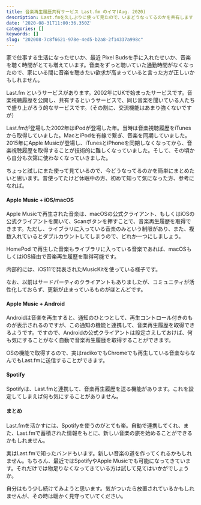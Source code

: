 ```yaml
---
title: 音楽再生履歴共有サービス Last.fm のイマ(Aug. 2020)
description: Last.fmを久しぶりに使って見たので、いまどうなってるのかを共有します
date: '2020-08-31T11:00:36.350Z'
categories: []
keywords: []
slug: "202008-7c8f6621-978e-4ed5-b2a8-2f14337a998c"
---
```

家で仕事する生活になったせいか、最近 Pixel Budsを手に入れたせいか、音楽を聴く時間がとても増えています。音楽をずっと聴いていた通勤時間がなくなったので、家にいる間に音楽を聴きたい欲求が高まっていると言った方が正しいかもしれません。

Last.fm というサービスがあります。2002年にUKで始まったサービスです。音楽視聴履歴を公開し、共有するというサービスで、同じ音楽を聞いている人たちで盛り上がろう的なサービスです。（その割に、交流機能はあまり強くないですが）

Last.fmが登場した2002年はiPodが登場した年。当時は音楽視聴履歴をiTunesから取得していました。MacとiPodを有線で繋ぎ、音楽を同期していました。2015年にApple Musicが登場し、iTunesとiPhoneを同期しなくなってから、音楽視聴履歴を取得することが技術的に難しくなっていました。そして、その頃から自分も次第に使わなくなっていきました。

ちょっと試しにまた使って見ているので、今どうなってるのかを簡単にまとめたいと思います。昔使ってたけど休眠中の方、初めて知って気になった方、参考になれば。

#### Apple Music + iOS/macOS

Apple Musicで再生された音楽は、macOSの公式クライアント、もしくはiOSの公式クライアントを開いて、Scanボタンを押すことで、音楽再生履歴を取得できます。ただし、ライブラリに入っている音楽のみという制限があり、また、複数入れているとダブルカウントしてしまうので、どれか一つにしましょう。

HomePod で再生した音楽もライブラリに入っている音楽であれば、macOSもしくはiOS経由で音楽再生履歴を取得可能です。

内部的には、iOS11で発表されたMusicKitを使っている様子です。

なお、以前はサードパーティのクライアントもありましたが、コミュニティが活性化しておらず、更新が止まっているものがほとんどです。

#### Apple Music + Android

Androidは音楽を再生すると、通知のひとつとして、再生コントロール付きのものが表示されるのですが、この通知の機能と連携して、音楽再生履歴を取得できるようです。ですので、Androidの公式クライアントは設定さえしておけば、何も気にすることがなく自動で音楽再生履歴を取得することができます。

OSの機能で取得するので、実はradikoでもChromeでも再生している音楽ならなんでもLast.fmに送信することができます。

#### Spotify

Spotifyは、Last.fmと連携して、音楽再生履歴を送る機能があります。これを設定してしまえば何も気にすることがありません。

#### まとめ

Last.fmを活かすには、Spotifyを使うのがとても楽。自動で連携してくれ、また、Last.fmで蓄積された情報をもとに、新しい音楽の旅を始めることができるかもしれません。

実はLast.fmで知ったバンドもいます。新しい音楽の道を作ってくれるかもしれません。もちろん、最近ではSpotifyやApple Musicでも可能になってきています。それだけでは物足りなくなってきている方は試して見てはいかがでしょうか。

自分はもう少し続けてみようと思います。気がついたら放置されているかもしれませんが、その時は暖かく見守っていてください。